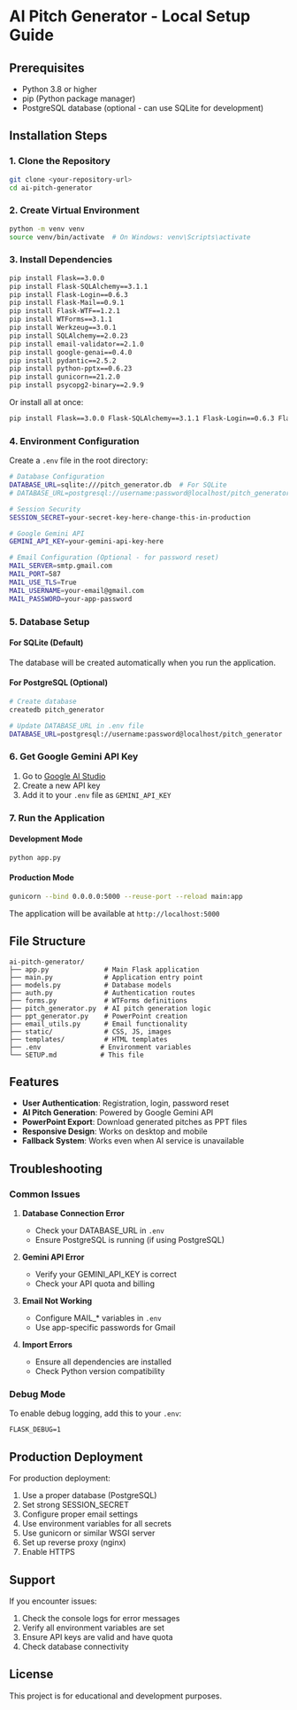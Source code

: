 # AI Pitch Generator - Local Setup Guide

## Prerequisites

- Python 3.8 or higher
- pip (Python package manager)
- PostgreSQL database (optional - can use SQLite for development)

## Installation Steps

### 1. Clone the Repository
```bash
git clone <your-repository-url>
cd ai-pitch-generator
```

### 2. Create Virtual Environment
```bash
python -m venv venv
source venv/bin/activate  # On Windows: venv\Scripts\activate
```

### 3. Install Dependencies
```bash
pip install Flask==3.0.0
pip install Flask-SQLAlchemy==3.1.1
pip install Flask-Login==0.6.3
pip install Flask-Mail==0.9.1
pip install Flask-WTF==1.2.1
pip install WTForms==3.1.1
pip install Werkzeug==3.0.1
pip install SQLAlchemy==2.0.23
pip install email-validator==2.1.0
pip install google-genai==0.4.0
pip install pydantic==2.5.2
pip install python-pptx==0.6.23
pip install gunicorn==21.2.0
pip install psycopg2-binary==2.9.9
```

Or install all at once:
```bash
pip install Flask==3.0.0 Flask-SQLAlchemy==3.1.1 Flask-Login==0.6.3 Flask-Mail==0.9.1 Flask-WTF==1.2.1 WTForms==3.1.1 Werkzeug==3.0.1 SQLAlchemy==2.0.23 email-validator==2.1.0 google-genai==0.4.0 pydantic==2.5.2 python-pptx==0.6.23 gunicorn==21.2.0 psycopg2-binary==2.9.9
```

### 4. Environment Configuration

Create a `.env` file in the root directory:
```bash
# Database Configuration
DATABASE_URL=sqlite:///pitch_generator.db  # For SQLite
# DATABASE_URL=postgresql://username:password@localhost/pitch_generator  # For PostgreSQL

# Session Security
SESSION_SECRET=your-secret-key-here-change-this-in-production

# Google Gemini API
GEMINI_API_KEY=your-gemini-api-key-here

# Email Configuration (Optional - for password reset)
MAIL_SERVER=smtp.gmail.com
MAIL_PORT=587
MAIL_USE_TLS=True
MAIL_USERNAME=your-email@gmail.com
MAIL_PASSWORD=your-app-password
```

### 5. Database Setup

#### For SQLite (Default)
The database will be created automatically when you run the application.

#### For PostgreSQL (Optional)
```bash
# Create database
createdb pitch_generator

# Update DATABASE_URL in .env file
DATABASE_URL=postgresql://username:password@localhost/pitch_generator
```

### 6. Get Google Gemini API Key

1. Go to [Google AI Studio](https://makersuite.google.com/app/apikey)
2. Create a new API key
3. Add it to your `.env` file as `GEMINI_API_KEY`

### 7. Run the Application

#### Development Mode
```bash
python app.py
```

#### Production Mode
```bash
gunicorn --bind 0.0.0.0:5000 --reuse-port --reload main:app
```

The application will be available at `http://localhost:5000`

## File Structure

```
ai-pitch-generator/
├── app.py              # Main Flask application
├── main.py             # Application entry point
├── models.py           # Database models
├── auth.py             # Authentication routes
├── forms.py            # WTForms definitions
├── pitch_generator.py  # AI pitch generation logic
├── ppt_generator.py    # PowerPoint creation
├── email_utils.py      # Email functionality
├── static/             # CSS, JS, images
├── templates/          # HTML templates
├── .env               # Environment variables
└── SETUP.md           # This file
```

## Features

- **User Authentication**: Registration, login, password reset
- **AI Pitch Generation**: Powered by Google Gemini API
- **PowerPoint Export**: Download generated pitches as PPT files
- **Responsive Design**: Works on desktop and mobile
- **Fallback System**: Works even when AI service is unavailable

## Troubleshooting

### Common Issues

1. **Database Connection Error**
   - Check your DATABASE_URL in `.env`
   - Ensure PostgreSQL is running (if using PostgreSQL)

2. **Gemini API Error**
   - Verify your GEMINI_API_KEY is correct
   - Check your API quota and billing

3. **Email Not Working**
   - Configure MAIL_* variables in `.env`
   - Use app-specific passwords for Gmail

4. **Import Errors**
   - Ensure all dependencies are installed
   - Check Python version compatibility

### Debug Mode

To enable debug logging, add this to your `.env`:
```
FLASK_DEBUG=1
```

## Production Deployment

For production deployment:

1. Use a proper database (PostgreSQL)
2. Set strong SESSION_SECRET
3. Configure proper email settings
4. Use environment variables for all secrets
5. Use gunicorn or similar WSGI server
6. Set up reverse proxy (nginx)
7. Enable HTTPS

## Support

If you encounter issues:
1. Check the console logs for error messages
2. Verify all environment variables are set
3. Ensure API keys are valid and have quota
4. Check database connectivity

## License

This project is for educational and development purposes.